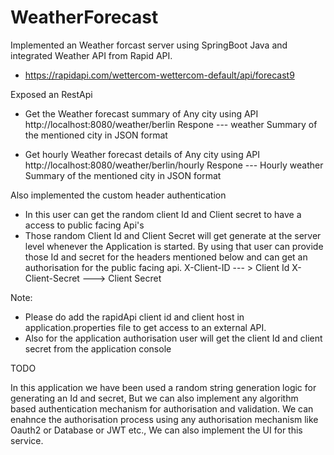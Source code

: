 # WeatherForecast
Implemented an Weather forcast server using SpringBoot Java and integrated Weather API from Rapid API.
* https://rapidapi.com/wettercom-wettercom-default/api/forecast9

Exposed an RestApi 
* Get the Weather forecast summary of Any city using API
http://localhost:8080/weather/berlin
    Respone --- weather Summary of the mentioned city in JSON format

* Get hourly Weather forecast details of Any city using API
http://localhost:8080/weather/berlin/hourly
    Respone --- Hourly weather Summary of the mentioned city in JSON format


Also implemented the custom header authentication 
* In this user can get the random client Id and Client secret to have a access to public facing Api's
* Those random Client Id and Client Secret will get generate at the server level whenever the Application is started. By using that user can provide those Id and secret for the headers mentioned below and can get an authorisation for the public facing api.
    X-Client-ID  --- > Client Id
    X-Client-Secret ---> Client Secret 

Note: 
  * Please do add the rapidApi client id and client host in application.properties file to get access to an external API.
  * Also for the application authorisation user will get the client Id and client secret from the application console 

TODO 

In this application we have been used a random string generation logic for generating an Id and secret, But we can also implement any algorithm based authentication mechanism for authorisation and validation.
We can enahnce the authorisation process using any authorisation mechanism like Oauth2 or Database or JWT etc.,
We can also implement the UI for this service.
